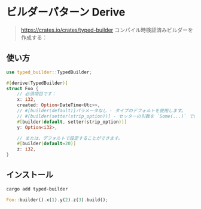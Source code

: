 # ビルダーパターン Derive
>https://crates.io/crates/typed-builder
コンパイル時検証済みビルダーを作成する：
## 使い方
```rust
use typed_builder::TypedBuilder;

#[derive(TypedBuilder)]
struct Foo {
    // 必須項目です：
    x: i32,
    created: Option<DateTime<Utc>>,
    // #[builder(default)]パラメータなし - タイプのデフォルトを使用します。
    // #[builder(setter(strip_option))] - セッターの引数を `Some(...)` で囲む。
    #[builder(default, setter(strip_option))]
    y: Option<i32>,

    // または、デフォルトで設定することができます。
    #[builder(default=20)]
    z: i32,
}
```
## インストール
```bash
cargo add typed-builder
```
```rust
Foo::builder().x(1).y(2).z(3).build();
```